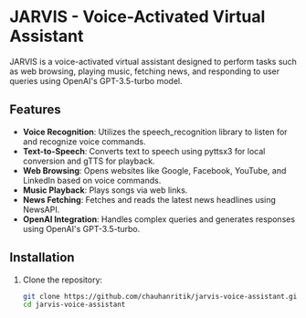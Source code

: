 # JARVIS - Voice-Activated Virtual Assistant

JARVIS is a voice-activated virtual assistant designed to perform tasks such as web browsing, playing music, fetching news, and responding to user queries using OpenAI's GPT-3.5-turbo model.

## Features

- **Voice Recognition**: Utilizes the speech_recognition library to listen for and recognize voice commands.
- **Text-to-Speech**: Converts text to speech using pyttsx3 for local conversion and gTTS for playback.
- **Web Browsing**: Opens websites like Google, Facebook, YouTube, and LinkedIn based on voice commands.
- **Music Playback**: Plays songs via web links.
- **News Fetching**: Fetches and reads the latest news headlines using NewsAPI.
- **OpenAI Integration**: Handles complex queries and generates responses using OpenAI's GPT-3.5-turbo.

## Installation

1. Clone the repository:
   ```bash
   git clone https://github.com/chauhanritik/jarvis-voice-assistant.git
   cd jarvis-voice-assistant
